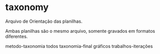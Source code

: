# taxonomy

Arquivo de Orientação das planilhas.

Ambas planilhas são o mesmo arquivo, somente gravados em formatos diferentes.

metodo-taxonomia
todos
taxonomia-final
gráficos
trabalhos-iterações
